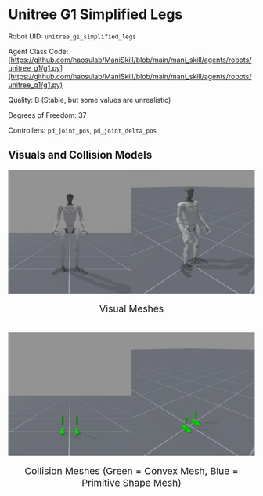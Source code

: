 <!-- THIS IS ALL GENERATED DOCUMENTATION via generate_robot_docs.py. DO NOT MODIFY THIS FILE DIRECTLY. -->

# Unitree G1 Simplified Legs

Robot UID: `unitree_g1_simplified_legs`

Agent Class Code: [https://github.com/haosulab/ManiSkill/blob/main/mani_skill/agents/robots/unitree_g1/g1.py](https://github.com/haosulab/ManiSkill/blob/main/mani_skill/agents/robots/unitree_g1/g1.py)

Quality: B (Stable, but some values are unrealistic)

Degrees of Freedom: 37

Controllers: `pd_joint_pos`, `pd_joint_delta_pos`

## Visuals and Collision Models

<div>
    <div style="max-width: 100%; display: flex; justify-content: center;">
        <img src="../../_static/robot_images/unitree_g1_simplified_legs/front_visual.png" style='min-width:min(50%, 100px);max-width:50%;height:auto' alt="unitree_g1_simplified_legs">
        <img src="../../_static/robot_images/unitree_g1_simplified_legs/side_visual.png" style='min-width:min(50%, 100px);max-width:50%;height:auto' alt="unitree_g1_simplified_legs">
    </div>
    <p style="text-align: center; font-size: 1.2rem;">Visual Meshes</p>
    <br/>
    <div style="max-width: 100%; display: flex; justify-content: center;">
        <img src="../../_static/robot_images/unitree_g1_simplified_legs/front_collision.png" style='min-width:min(50%, 100px);max-width:50%;height:auto' alt="unitree_g1_simplified_legs">
        <img src="../../_static/robot_images/unitree_g1_simplified_legs/side_collision.png" style='min-width:min(50%, 100px);max-width:50%;height:auto' alt="unitree_g1_simplified_legs">
    </div>
    <p style="text-align: center; font-size: 1.2rem;">Collision Meshes (Green = Convex Mesh, Blue = Primitive Shape Mesh)</p>
</div>
